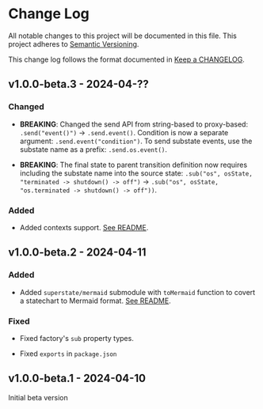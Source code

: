 # Change Log

All notable changes to this project will be documented in this file.
This project adheres to [Semantic Versioning].

This change log follows the format documented in [Keep a CHANGELOG].

[semantic versioning]: http://semver.org/
[keep a changelog]: http://keepachangelog.com/

## v1.0.0-beta.3 - 2024-04-??

### Changed

- **BREAKING**: Changed the send API from string-based to proxy-based: `.send("event()")` -> `.send.event()`. Condition is now a separate argument: `.send.event("condition")`. To send substate events, use the substate name as a prefix: `.send.os.event()`.

- **BREAKING**: The final state to parent transition definition now requires including the substate name into the source state: `.sub("os", osState, "terminated -> shutdown() -> off")` -> `.sub("os", osState, "os.terminated -> shutdown() -> off"))`.

### Added

- Added contexts support. [See README](https://github.com/kossnocorp/superstate#contexts).

## v1.0.0-beta.2 - 2024-04-11

### Added

- Added `superstate/mermaid` submodule with `toMermaid` function to covert a statechart to Mermaid format. [See README](https://github.com/kossnocorp/superstate#mermaid).

### Fixed

- Fixed factory's `sub` property types.

- Fixed `exports` in `package.json`

## v1.0.0-beta.1 - 2024-04-10

Initial beta version
